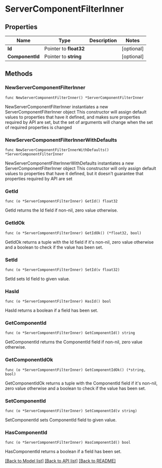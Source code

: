 # ServerComponentFilterInner

## Properties

Name | Type | Description | Notes
------------ | ------------- | ------------- | -------------
**Id** | Pointer to **float32** |  | [optional] 
**ComponentId** | Pointer to **string** |  | [optional] 

## Methods

### NewServerComponentFilterInner

`func NewServerComponentFilterInner() *ServerComponentFilterInner`

NewServerComponentFilterInner instantiates a new ServerComponentFilterInner object
This constructor will assign default values to properties that have it defined,
and makes sure properties required by API are set, but the set of arguments
will change when the set of required properties is changed

### NewServerComponentFilterInnerWithDefaults

`func NewServerComponentFilterInnerWithDefaults() *ServerComponentFilterInner`

NewServerComponentFilterInnerWithDefaults instantiates a new ServerComponentFilterInner object
This constructor will only assign default values to properties that have it defined,
but it doesn't guarantee that properties required by API are set

### GetId

`func (o *ServerComponentFilterInner) GetId() float32`

GetId returns the Id field if non-nil, zero value otherwise.

### GetIdOk

`func (o *ServerComponentFilterInner) GetIdOk() (*float32, bool)`

GetIdOk returns a tuple with the Id field if it's non-nil, zero value otherwise
and a boolean to check if the value has been set.

### SetId

`func (o *ServerComponentFilterInner) SetId(v float32)`

SetId sets Id field to given value.

### HasId

`func (o *ServerComponentFilterInner) HasId() bool`

HasId returns a boolean if a field has been set.

### GetComponentId

`func (o *ServerComponentFilterInner) GetComponentId() string`

GetComponentId returns the ComponentId field if non-nil, zero value otherwise.

### GetComponentIdOk

`func (o *ServerComponentFilterInner) GetComponentIdOk() (*string, bool)`

GetComponentIdOk returns a tuple with the ComponentId field if it's non-nil, zero value otherwise
and a boolean to check if the value has been set.

### SetComponentId

`func (o *ServerComponentFilterInner) SetComponentId(v string)`

SetComponentId sets ComponentId field to given value.

### HasComponentId

`func (o *ServerComponentFilterInner) HasComponentId() bool`

HasComponentId returns a boolean if a field has been set.


[[Back to Model list]](../README.md#documentation-for-models) [[Back to API list]](../README.md#documentation-for-api-endpoints) [[Back to README]](../README.md)


